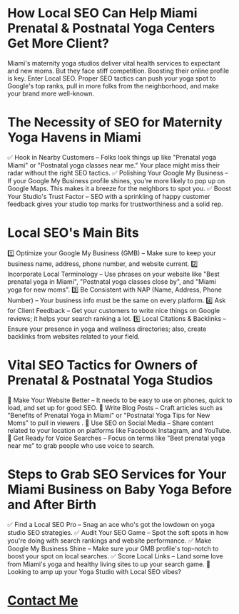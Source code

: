 # How Local SEO Can Help Miami Prenatal & Postnatal Yoga Centers Get More Client?

Miami's maternity yoga studios deliver vital health services to expectant and new moms. But they face stiff competition. Boosting their online profile is key. Enter Local SEO. Proper SEO tactics can push your yoga spot to Google's top ranks, pull in more folks from the neighborhood, and make your brand more well-known.
# The Necessity of SEO for Maternity Yoga Havens in Miami
✅ Hook in Nearby Customers – Folks look things up like "Prenatal yoga Miami" or "Postnatal yoga classes near me." Your place might miss their radar without the right SEO tactics.
✅ Polishing Your Google My Business – If your Google My Business profile shines, you're more likely to pop up on Google Maps. This makes it a breeze for the neighbors to spot you.
✅ Boost Your Studio's Trust Factor – SEO with a sprinkling of happy customer feedback gives your studio top marks for trustworthiness and a solid rep.
# Local SEO's Main Bits
1️⃣ Optimize your Google My Business (GMB) – Make sure to keep your business name, address, phone number, and website current.
2️⃣ Incorporate Local Terminology – Use phrases on your website like "Best prenatal yoga in Miami", "Postnatal yoga classes close by", and "Miami yoga for new moms".
3️⃣ Be Consistent with NAP (Name, Address, Phone Number) – Your business info must be the same on every platform.
4️⃣ Ask for Client Feedback – Get your customers to write nice things on Google reviews; it helps your search ranking a lot.
5️⃣ Local Citations & Backlinks – Ensure your presence in yoga and wellness directories; also, create backlinks from websites related to your field.
# Vital SEO Tactics for Owners of Prenatal & Postnatal Yoga Studios
🔹 Make Your Website Better – It needs to be easy to use on phones, quick to load, and set up for good SEO.
🔹 Write Blog Posts – Craft articles such as "Benefits of Prenatal Yoga in Miami" or "Postnatal Yoga Tips for New Moms" to pull in viewers .
🔹 Use SEO on Social Media – Share content related to your location on platforms like Facebook Instagram, and YouTube.
🔹 Get Ready for Voice Searches – Focus on terms like "Best prenatal yoga near me" to grab people who use voice to search.
# Steps to Grab SEO Services for Your Miami Business on Baby Yoga Before and After Birth
✅ Find a Local SEO Pro – Snag an ace who's got the lowdown on yoga studio SEO strategies. ✅ Audit Your SEO Game – Spot the soft spots in how you're doing with search rankings and website performance. ✅ Make Google My Business Shine – Make sure your GMB profile's top-notch to boost your spot on local searches. ✅ Score Local Links – Land some love from Miami's yoga and healthy living sites to up your search game.
📣 Looking to amp up your Yoga Studio with Local SEO vibes? 
# [Contact Me](https://www.instagram.com/mdsohel.tanvir.5661/?hl=en)
